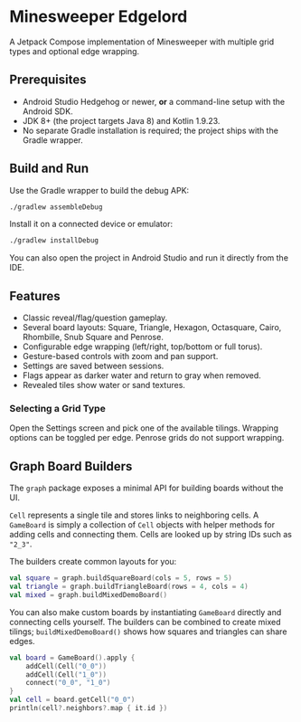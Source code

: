 # Minesweeper Edgelord

A Jetpack Compose implementation of Minesweeper with multiple grid types and optional edge wrapping.

## Prerequisites

- Android Studio Hedgehog or newer, **or** a command-line setup with the Android SDK.
- JDK 8+ (the project targets Java 8) and Kotlin 1.9.23.
- No separate Gradle installation is required; the project ships with the Gradle wrapper.

## Build and Run

Use the Gradle wrapper to build the debug APK:

```bash
./gradlew assembleDebug
```

Install it on a connected device or emulator:

```bash
./gradlew installDebug
```

You can also open the project in Android Studio and run it directly from the IDE.

## Features

- Classic reveal/flag/question gameplay.
- Several board layouts: Square, Triangle, Hexagon, Octasquare, Cairo, Rhombille, Snub Square and Penrose.
- Configurable edge wrapping (left/right, top/bottom or full torus).
- Gesture-based controls with zoom and pan support.
- Settings are saved between sessions.
- Flags appear as darker water and return to gray when removed.
- Revealed tiles show water or sand textures.

### Selecting a Grid Type

Open the Settings screen and pick one of the available tilings. Wrapping options can be toggled per edge. Penrose grids do not support wrapping.

## Graph Board Builders

The `graph` package exposes a minimal API for building boards without the UI.

`Cell` represents a single tile and stores links to neighboring cells. A
`GameBoard` is simply a collection of `Cell` objects with helper methods for
adding cells and connecting them. Cells are looked up by string IDs such as
`"2_3"`.

The builders create common layouts for you:

```kotlin
val square = graph.buildSquareBoard(cols = 5, rows = 5)
val triangle = graph.buildTriangleBoard(rows = 4, cols = 4)
val mixed = graph.buildMixedDemoBoard()
```

You can also make custom boards by instantiating `GameBoard` directly and
connecting cells yourself. The builders can be combined to create mixed tilings;
`buildMixedDemoBoard()` shows how squares and triangles can share edges.

```kotlin
val board = GameBoard().apply {
    addCell(Cell("0_0"))
    addCell(Cell("1_0"))
    connect("0_0", "1_0")
}
val cell = board.getCell("0_0")
println(cell?.neighbors?.map { it.id })
```

